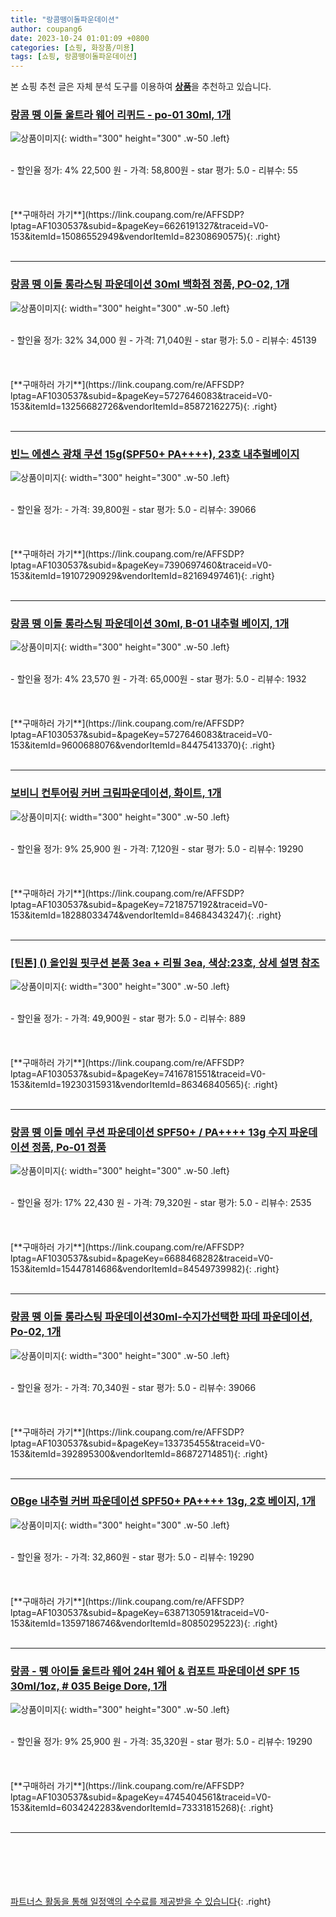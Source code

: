 ```yaml
---
title: "랑콤뗑이돌파운데이션"
author: coupang6
date: 2023-10-24 01:01:09 +0800
categories: [쇼핑, 화장품/미용]
tags: [쇼핑, 랑콤뗑이돌파운데이션]
---
```


본 쇼핑 추천 글은 자체 분석 도구를 이용하여 [**상품**](https://link.coupang.com/a/bao1ui)을 추천하고 있습니다.

### [랑콤 뗑 이돌 울트라 웨어 리퀴드 - po-01 30ml, 1개](https://link.coupang.com/re/AFFSDP?lptag=AF1030537&subid=&pageKey=6626191327&traceid=V0-153&itemId=15086552949&vendorItemId=82308690575)

![상품이미지](https://thumbnail6.coupangcdn.com/thumbnails/remote/230x230ex/image/vendor_inventory/a018/adf9648f81353c9b57a584d369b7b0f6f81704770f8be423049e284d2675.jpg){: width="300" height="300" .w-50 .left}


<br>
- 할인율 정가: 4%  22,500   원
- 가격: 58,800원
- star 평가: 5.0
- 리뷰수: 55
<br>
<br>
<br>
<br>
[**구매하러 가기**](https://link.coupang.com/re/AFFSDP?lptag=AF1030537&subid=&pageKey=6626191327&traceid=V0-153&itemId=15086552949&vendorItemId=82308690575){: .right}
<br>
<br>

---

### [랑콤 뗑 이돌 롱라스팅 파운데이션 30ml 백화점 정품, PO-02, 1개](https://link.coupang.com/re/AFFSDP?lptag=AF1030537&subid=&pageKey=5727646083&traceid=V0-153&itemId=13256682726&vendorItemId=85872162275)

![상품이미지](https://thumbnail6.coupangcdn.com/thumbnails/remote/230x230ex/image/vendor_inventory/5436/3946b27cc74b525501c4d6d260d242841e7c98f4382f3d09660ebb93307c.jpg){: width="300" height="300" .w-50 .left}


<br>
- 할인율 정가: 32%  34,000   원
- 가격: 71,040원
- star 평가: 5.0
- 리뷰수: 45139
<br>
<br>
<br>
<br>
[**구매하러 가기**](https://link.coupang.com/re/AFFSDP?lptag=AF1030537&subid=&pageKey=5727646083&traceid=V0-153&itemId=13256682726&vendorItemId=85872162275){: .right}
<br>
<br>

---

### [빈느 에센스 광채 쿠션 15g(SPF50+ PA++++), 23호 내추럴베이지](https://link.coupang.com/re/AFFSDP?lptag=AF1030537&subid=&pageKey=7390697460&traceid=V0-153&itemId=19107290929&vendorItemId=82169497461)

![상품이미지](https://thumbnail8.coupangcdn.com/thumbnails/remote/230x230ex/image/vendor_inventory/3805/0801027fadc2d756ead7d39ebcb821b1d0e623a6fe7925a348cd679581c6.png){: width="300" height="300" .w-50 .left}


<br>
- 할인율 정가: 
- 가격: 39,800원
- star 평가: 5.0
- 리뷰수: 39066
<br>
<br>
<br>
<br>
[**구매하러 가기**](https://link.coupang.com/re/AFFSDP?lptag=AF1030537&subid=&pageKey=7390697460&traceid=V0-153&itemId=19107290929&vendorItemId=82169497461){: .right}
<br>
<br>

---

### [랑콤 뗑 이돌 롱라스팅 파운데이션 30ml, B-01 내추럴 베이지, 1개](https://link.coupang.com/re/AFFSDP?lptag=AF1030537&subid=&pageKey=5727646083&traceid=V0-153&itemId=9600688076&vendorItemId=84475413370)

![상품이미지](https://thumbnail7.coupangcdn.com/thumbnails/remote/230x230ex/image/vendor_inventory/071a/595daf03dfcaf311b6ff3c160e893093054f4385f7bb165e1b7d0ef5d9f5.jpg){: width="300" height="300" .w-50 .left}


<br>
- 할인율 정가: 4%  23,570   원
- 가격: 65,000원
- star 평가: 5.0
- 리뷰수: 1932
<br>
<br>
<br>
<br>
[**구매하러 가기**](https://link.coupang.com/re/AFFSDP?lptag=AF1030537&subid=&pageKey=5727646083&traceid=V0-153&itemId=9600688076&vendorItemId=84475413370){: .right}
<br>
<br>

---

### [보비니 컨투어링 커버 크림파운데이션, 화이트, 1개](https://link.coupang.com/re/AFFSDP?lptag=AF1030537&subid=&pageKey=7218757192&traceid=V0-153&itemId=18288033474&vendorItemId=84684343247)

![상품이미지](https://thumbnail8.coupangcdn.com/thumbnails/remote/230x230ex/image/vendor_inventory/7ae7/beedd072481467b733a5d3563c9ae7d1497894f465ff0cedf30ad0472515.jpg){: width="300" height="300" .w-50 .left}


<br>
- 할인율 정가: 9%  25,900   원
- 가격: 7,120원
- star 평가: 5.0
- 리뷰수: 19290
<br>
<br>
<br>
<br>
[**구매하러 가기**](https://link.coupang.com/re/AFFSDP?lptag=AF1030537&subid=&pageKey=7218757192&traceid=V0-153&itemId=18288033474&vendorItemId=84684343247){: .right}
<br>
<br>

---

### [[틴톤] () 올인원 핏쿠션 본품 3ea + 리필 3ea, 색상:23호, 상세 설명 참조](https://link.coupang.com/re/AFFSDP?lptag=AF1030537&subid=&pageKey=7416781551&traceid=V0-153&itemId=19230315931&vendorItemId=86346840565)

![상품이미지](https://thumbnail7.coupangcdn.com/thumbnails/remote/230x230ex/image/vendor_inventory/11cf/50a44af8bacb021fc044b93be799e34049456c30430b9c9e4cad9c8edf96.jpg){: width="300" height="300" .w-50 .left}


<br>
- 할인율 정가: 
- 가격: 49,900원
- star 평가: 5.0
- 리뷰수: 889
<br>
<br>
<br>
<br>
[**구매하러 가기**](https://link.coupang.com/re/AFFSDP?lptag=AF1030537&subid=&pageKey=7416781551&traceid=V0-153&itemId=19230315931&vendorItemId=86346840565){: .right}
<br>
<br>

---

### [랑콤 뗑 이돌 메쉬 쿠션 파운데이션 SPF50+ / PA++++ 13g 수지 파운데이션 정품, Po-01 정품](https://link.coupang.com/re/AFFSDP?lptag=AF1030537&subid=&pageKey=6688468282&traceid=V0-153&itemId=15447814686&vendorItemId=84549739982)

![상품이미지](https://thumbnail9.coupangcdn.com/thumbnails/remote/230x230ex/image/vendor_inventory/5e9b/fa8c57a78441c57521c407f8a7eca6569e3d222b79c5d06118cf6003a9c1.jpg){: width="300" height="300" .w-50 .left}


<br>
- 할인율 정가: 17%  22,430   원
- 가격: 79,320원
- star 평가: 5.0
- 리뷰수: 2535
<br>
<br>
<br>
<br>
[**구매하러 가기**](https://link.coupang.com/re/AFFSDP?lptag=AF1030537&subid=&pageKey=6688468282&traceid=V0-153&itemId=15447814686&vendorItemId=84549739982){: .right}
<br>
<br>

---

### [랑콤 뗑 이돌 롱라스팅 파운데이션30ml-수지가선택한 파데 파운데이션, Po-02, 1개](https://link.coupang.com/re/AFFSDP?lptag=AF1030537&subid=&pageKey=133735455&traceid=V0-153&itemId=392895300&vendorItemId=86872714851)

![상품이미지](https://thumbnail7.coupangcdn.com/thumbnails/remote/230x230ex/image/vendor_inventory/348e/27490fb999406ca540cc99ec76fbacb2277218fd6061fffa37a999cfdef2.jpg){: width="300" height="300" .w-50 .left}


<br>
- 할인율 정가: 
- 가격: 70,340원
- star 평가: 5.0
- 리뷰수: 39066
<br>
<br>
<br>
<br>
[**구매하러 가기**](https://link.coupang.com/re/AFFSDP?lptag=AF1030537&subid=&pageKey=133735455&traceid=V0-153&itemId=392895300&vendorItemId=86872714851){: .right}
<br>
<br>

---

### [OBge 내추럴 커버 파운데이션 SPF50+ PA++++ 13g, 2호 베이지, 1개](https://link.coupang.com/re/AFFSDP?lptag=AF1030537&subid=&pageKey=6387130591&traceid=V0-153&itemId=13597186746&vendorItemId=80850295223)

![상품이미지](https://thumbnail6.coupangcdn.com/thumbnails/remote/230x230ex/image/retail/images/1608860233092968-cb0e0152-eb1a-4ccb-8546-9079ac612eb7.jpg){: width="300" height="300" .w-50 .left}


<br>
- 할인율 정가: 
- 가격: 32,860원
- star 평가: 5.0
- 리뷰수: 19290
<br>
<br>
<br>
<br>
[**구매하러 가기**](https://link.coupang.com/re/AFFSDP?lptag=AF1030537&subid=&pageKey=6387130591&traceid=V0-153&itemId=13597186746&vendorItemId=80850295223){: .right}
<br>
<br>

---

### [랑콤 - 뗑 아이돌 울트라 웨어 24H 웨어 & 컴포트 파운데이션 SPF 15 30ml/1oz, # 035 Beige Dore, 1개](https://link.coupang.com/re/AFFSDP?lptag=AF1030537&subid=&pageKey=4745404561&traceid=V0-153&itemId=6034242283&vendorItemId=73331815268)

![상품이미지](https://thumbnail9.coupangcdn.com/thumbnails/remote/230x230ex/image/vendor_inventory/daac/fdb115121e0fd14e9578b9864774adc7a21f67cae8ea0aea7ecd4941c2b6.jpg){: width="300" height="300" .w-50 .left}


<br>
- 할인율 정가: 9%  25,900   원
- 가격: 35,320원
- star 평가: 5.0
- 리뷰수: 19290
<br>
<br>
<br>
<br>
[**구매하러 가기**](https://link.coupang.com/re/AFFSDP?lptag=AF1030537&subid=&pageKey=4745404561&traceid=V0-153&itemId=6034242283&vendorItemId=73331815268){: .right}
<br>
<br>

---
<br><br><br><br><br> [파트너스 활동을 통해 일정액의 수수료를 제공받을 수 있습니다](https://link.coupang.com/a/bao1ui){: .right}